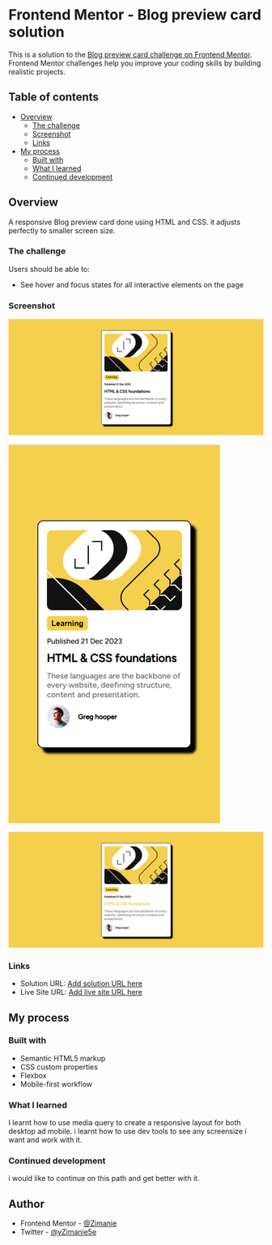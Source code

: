 # Frontend Mentor - Blog preview card solution

This is a solution to the [Blog preview card challenge on Frontend Mentor](https://www.frontendmentor.io/challenges/blog-preview-card-ckPaj01IcS). Frontend Mentor challenges help you improve your coding skills by building realistic projects. 

## Table of contents

- [Overview](#overview)
  - [The challenge](#the-challenge)
  - [Screenshot](#screenshot)
  - [Links](#links)
- [My process](#my-process)
  - [Built with](#built-with)
  - [What I learned](#what-i-learned)
  - [Continued development](#continued-development)



## Overview

A responsive Blog preview card done using HTML and CSS. it adjusts perfectly to smaller screen size.

### The challenge

Users should be able to:

- See hover and focus states for all interactive elements on the page

### Screenshot

![A-Screenshot-of-the-desktop-view](./assets/images/image.png)

![A-Screenshot-of-the-mobile-view](./assets/images/image%20copy.png)

![A-Screenshot-of-the-desktop-hover-view](./assets/images/image%20copy%202.png)



### Links

- Solution URL: [Add solution URL here](https://your-solution-url.com)
- Live Site URL: [Add live site URL here](https://your-live-site-url.com)

## My process

### Built with

- Semantic HTML5 markup
- CSS custom properties
- Flexbox
- Mobile-first workflow


### What I learned

I learnt how to use media query to create a responsive layout for both desktop ad mobile. i learnt how to use dev tools to see any screensize i want and work with it.

### Continued development

i would like to continue on this path and get better with it.



## Author

- Frontend Mentor - [@Zimanie](https://www.frontendmentor.io/profile/Zimanie)
- Twitter - [@yZimanie5e](https://www.twitter.com/Zimanie5)


